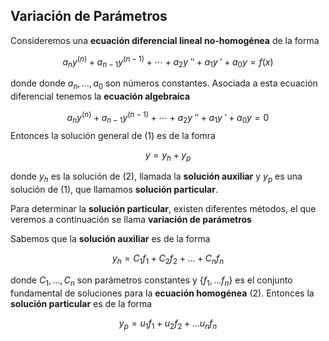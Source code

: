 ## Variación de Parámetros

Consideremos una **ecuación diferencial lineal no-homogénea** de la forma

$$a_ny^{(n)} + a_{n-1}y^{(n-1)} +\cdots+ a_{2}y\: '' + a_{1}y\: ' + a_0y = f(x) \tag{1}$$

donde donde $a_n,\dots, a_0$ son números constantes. Asociada a esta ecuación diferencial tenemos la **ecuación algebraíca**

$$a_ny^{(n)} + a_{n-1}y^{(n-1)} +\cdots+ a_{2}y\:'' + a_{1}y\:' + a_0y = 0 \tag{2}$$
Entonces la solución general de $(1)$ es de la fomra

$$y=y_h+y_p$$

donde $y_h$ es la solución de $(2)$, llamada la **solución auxiliar** y $y_p$ es una solución de $(1)$, que llamamos **solución particular**.

Para determinar la **solución particular**, existen diferentes métodos, el que veremos a continuación se llama **variación de parámetros**

Sabemos que la **solución auxiliar** es de la forma 

$$y_h = C_1f_1 + C_2f_2 + \dots + C_nf_n$$

donde $C_1, \dots, C_n$ son parámetros constantes y $\{f_1, \dots f_n\}$ es el conjunto fundamental de soluciones para la **ecuación homogénea** $(2)$. Entonces la **solución particular** es de la forma

$$y_p = u_1f_1 + u_2f_2 +\dots u_nf_n$$